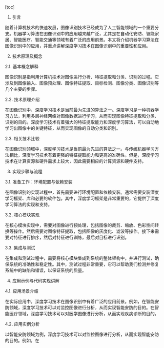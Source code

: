 
[toc]                    
                
                
1. 引言

随着计算机技术的快速发展，图像识别技术已经成为了人工智能领域的一个重要分支。机器学习算法在图像识别中的应用越来越广泛，尤其是在自动化安防、智能家居、智能医疗、智能交通等领域有着广泛的应用前景。本文将介绍机器学习算法在图像识别中的应用，并重点讲解深度学习技术在图像识别中的重要性和应用。

2. 技术原理及概念

2.1. 基本概念解释

图像识别是指利用计算机技术对图像进行分析、特征提取和分类、识别的过程。它涉及到图像输入、图像预处理、图像特征提取、目标检测、图像分类、图像识别等几个主要的步骤。

2.2. 技术原理介绍

在图像识别中，深度学习技术是当前最为先进的算法之一。深度学习是一种机器学习方法，利用多层神经网络对图像数据进行学习，从而实现图像特征提取和分类、识别的目的。深度学习技术有着强大的特征提取能力和深度学习算法，可以自动地学习出图像中的关键特征，从而实现图像的自动分类和识别。

2.3. 相关技术比较

在图像识别领域中，深度学习技术是当前最为先进的算法之一。与传统机器学习方法相比，深度学习技术有着更强的特征提取能力和更高的准确性。但是，深度学习技术在计算资源和硬件需求上较大，因此需要相应的计算资源和硬件支持。

3. 实现步骤与流程

3.1. 准备工作：环境配置与依赖安装

在图像识别的实现过程中，首先需要进行环境配置和依赖安装。通常需要安装深度学习框架、库和必要的软件包。其中，深度学习框架是非常重要的，它提供了深度学习算法的实现和支持。

3.2. 核心模块实现

在核心模块实现中，需要对图像进行预处理，包括图像的裁剪、缩放、色彩空间转换等操作。然后需要对图像特征提取，包括图像的灰度化、滤波等操作。接下来需要对特征进行排序，然后对特征进行训练，最后对目标进行识别。

3.3. 集成与测试

在集成和测试过程中，需要将核心模块集成到系统的整体架构中，并进行测试，确保系统的准确性和稳定性。其中，测试过程非常重要，它可以帮助我们检测并修复系统中的缺陷和错误，以保证系统的质量。

4. 应用示例与代码实现讲解

4.1. 应用场景介绍

在实际应用中，深度学习技术在图像识别中有着广泛的应用前景。例如，在智能安防领域，深度学习技术可以对监控图像进行分析，从而实现智能安防的目的。在智能医疗领域，深度学习技术可以对医学图像进行分析，从而实现疾病诊断的目的。

4.2. 应用实例分析

以智能安防领域为例，深度学习技术可以对监控图像进行分析，从而实现智能安防的目的。例如，在

